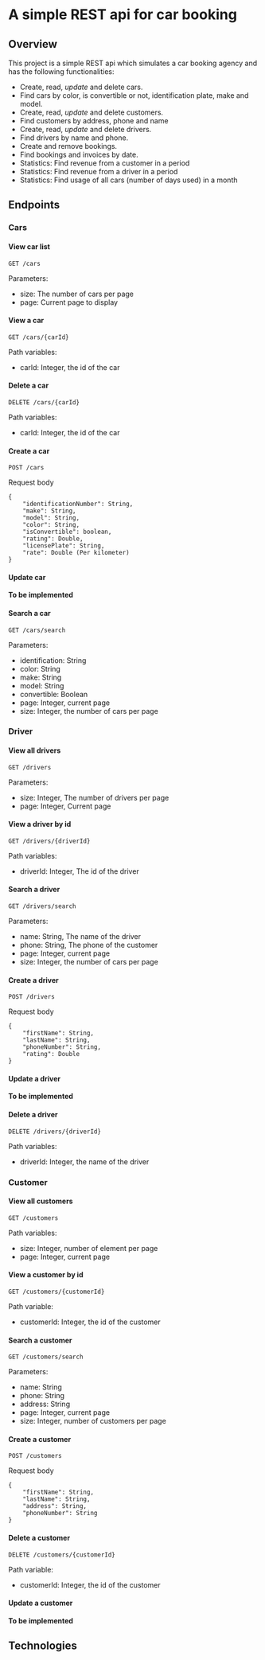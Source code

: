 # A simple REST api for car booking

## Overview
This project is a simple REST api which simulates a car booking agency and has the following functionalities:
- Create, read, *update* and delete cars.
- Find cars by color, is convertible or not, identification plate, make and model.
- Create, read, *update* and delete customers.
- Find customers by address, phone and name
- Create, read, *update* and delete drivers.
- Find drivers by name and phone.
- Create and remove bookings.
- Find bookings and invoices by date.
- Statistics: Find revenue from a customer in a period
- Statistics: Find revenue from a driver in a period
- Statistics: Find usage of all cars (number of days used) in a month

## Endpoints

### Cars

#### View car list
```
GET /cars
```
Parameters:
- size: The number of cars per page
- page: Current page to display

#### View a car
```
GET /cars/{carId}
```
Path variables:
- carId: Integer, the id of the car

#### Delete a car
```
DELETE /cars/{carId}
```
Path variables:
- carId: Integer, the id of the car

#### Create a car
```
POST /cars
```
Request body
```
{
    "identificationNumber": String,
    "make": String,
    "model": String,
    "color": String,
    "isConvertible": boolean,
    "rating": Double,
    "licensePlate": String,
    "rate": Double (Per kilometer)
}
```
#### Update car
**To be implemented**

#### Search a car
```
GET /cars/search
```
Parameters:
- identification: String
- color: String
- make: String
- model: String
- convertible: Boolean
- page: Integer, current page
- size: Integer, the number of cars per page

### Driver

#### View all drivers
```
GET /drivers
```
Parameters:
- size: Integer, The number of drivers per page
- page: Integer, Current page

#### View a driver by id
```
GET /drivers/{driverId}
```
Path variables:
- driverId: Integer, The id of the driver

#### Search a driver
```
GET /drivers/search
```
Parameters:
- name: String, The name of the driver
- phone: String, The phone of the customer
- page: Integer, current page
- size: Integer, the number of cars per page

#### Create a driver
```
POST /drivers
```
Request body
```
{
    "firstName": String,
    "lastName": String,
    "phoneNumber": String,
    "rating": Double
}
```

#### Update a driver
**To be implemented**

#### Delete a driver
```
DELETE /drivers/{driverId}
```
Path variables:
- driverId: Integer, the name of the driver

### Customer

#### View all customers
```
GET /customers
```
Path variables: 
- size: Integer, number of element per page
- page: Integer, current page

#### View a customer by id
```
GET /customers/{customerId}
```
Path variable: 
-  customerId: Integer, the id of the customer

#### Search a customer
```
GET /customers/search
```
Parameters:
- name: String
- phone: String
- address: String
- page: Integer, current page
- size: Integer, number of customers per page

#### Create a customer
```
POST /customers
```
Request body
```
{
    "firstName": String,
    "lastName": String,
    "address": String,
    "phoneNumber": String
}
```

#### Delete a customer
```
DELETE /customers/{customerId}
```
Path variable:
- customerId: Integer, the id of the customer

#### Update a customer
**To be implemented**

## Technologies